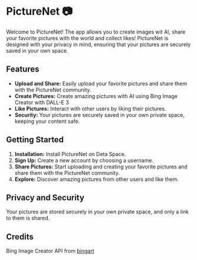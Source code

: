 # PictureNet 📷
Welcome to PictureNet! The app allows you to create images wit AI, share your favorite pictures with the world and collect likes! PictureNet is designed with your privacy in mind, ensuring that your pictures are securely saved in your own space.

## Features
- **Upload and Share:** Easily upload your favorite pictures and share them with the PictureNet community.
- **Create Pictures:** Create amazing pictures with AI using Bing Image Creator with DALL-E 3
- **Like Pictures:** Interact with other users by liking their pictures.
- **Security:** Your pictures are securely saved in your own private space, keeping your content safe.

## Getting Started
1. **Installation:** Install PictureNet on Deta Space.
2. **Sign Up:** Create a new account by choosing a username.
3. **Share Pictures:** Start uploading and creating your favorite pictures and share them with the PictureNet community.
4. **Explore:** Discover amazing pictures from other users and like them.

## Privacy and Security
Your pictures are stored securely in your own private space, and only a link to them is shared.

## Credits
Bing Image Creator API from [bingart](https://github.com/dedInc/bingart)
